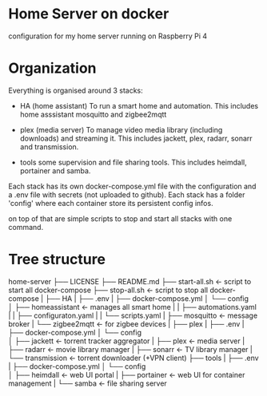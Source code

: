 # Home Server on docker

configuration for my home server running on Raspberry Pi 4

# Organization

Everything is organised around 3 stacks:

- HA (home assistant)
To run a smart home and automation. This includes home asssistant mosquitto and zigbee2mqtt

- plex (media server)
To manage video media library (including downloads) and streaming it.
This includes jackett, plex, radarr, sonarr and transmission.

- tools
some supervision and file sharing tools.
This includes heimdall, portainer and samba.

Each stack has its own docker-compose.yml file with the configuration and a .env file with secrets (not uploaded to github).
Each stack has a folder 'config' where each container store its persistent config infos.

on top of that are simple scripts to stop and start all stacks with one command.

# Tree structure

home-server
├── LICENSE
├── README.md
├── start-all.sh                      <- script to start all docker-compose
├── stop-all.sh                       <- script to stop all docker-compose
|
├── HA
|   ├── .env
|   ├── docker-compose.yml
│   └── config            
│       ├── homeassistant             <- manages all smart home
|       |   ├── automations.yaml
|       |   ├── configuraton.yaml
|       |   └── scripts.yaml
|       ├── mosquitto                 <- message broker
|       └── zigbee2mqtt               <- for zigbee devices
|
├── plex
|   ├── .env
|   ├── docker-compose.yml
│   └── config            
│       ├── jackett                   <- torrent tracker aggregator
|       ├── plex                      <- media server
|       ├── radarr                    <- movie library manager
|       ├── sonarr                    <- TV library manager
|       └── transmission              <- torrent downloader (+VPN client)
├── tools
|   ├── .env
|   ├── docker-compose.yml
│   └── config            
│       ├── heimdall                  <- web UI portal
|       ├── portainer                 <- web UI for container management
|       └── samba                     <- file sharing server